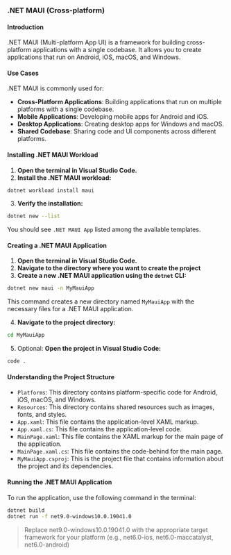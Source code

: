 ### .NET MAUI (Cross-platform)

#### Introduction
.NET MAUI (Multi-platform App UI) is a framework for building cross-platform applications with a single codebase. It allows you to create applications that run on Android, iOS, macOS, and Windows.

#### Use Cases
.NET MAUI is commonly used for:
- **Cross-Platform Applications**: Building applications that run on multiple platforms with a single codebase.
- **Mobile Applications**: Developing mobile apps for Android and iOS.
- **Desktop Applications**: Creating desktop apps for Windows and macOS.
- **Shared Codebase**: Sharing code and UI components across different platforms.

#### Installing .NET MAUI Workload

1. **Open the terminal in Visual Studio Code.**
2. **Install the .NET MAUI workload:**
```sh
dotnet workload install maui
```

3. **Verify the installation:**
```sh
dotnet new --list
```
You should see `.NET MAUI App` listed among the available templates.

#### Creating a .NET MAUI Application

1. **Open the terminal in Visual Studio Code.**
2. **Navigate to the directory where you want to create the project**
3. **Create a new .NET MAUI application using the `dotnet` CLI:**
```sh
dotnet new maui -n MyMauiApp
```
This command creates a new directory named `MyMauiApp` with the necessary files for a .NET MAUI application.

4. **Navigate to the project directory:**
```sh
cd MyMauiApp
```

5. Optional: **Open the project in Visual Studio Code:**
```sh
code .
```

#### Understanding the Project Structure
- `Platforms`: This directory contains platform-specific code for Android, iOS, macOS, and Windows.
- `Resources`: This directory contains shared resources such as images, fonts, and styles.
- `App.xaml`: This file contains the application-level XAML markup.
- `App.xaml.cs`: This file contains the application-level code.
- `MainPage.xaml`: This file contains the XAML markup for the main page of the application.
- `MainPage.xaml.cs`: This file contains the code-behind for the main page.
- `MyMauiApp.csproj`: This is the project file that contains information about the project and its dependencies.

#### Running the .NET MAUI Application
To run the application, use the following command in the terminal:
```sh
dotnet build
dotnet run -f net9.0-windows10.0.19041.0
```

> Replace net9.0-windows10.0.19041.0 with the appropriate target framework for your platform (e.g., net6.0-ios, net6.0-maccatalyst, net6.0-android)